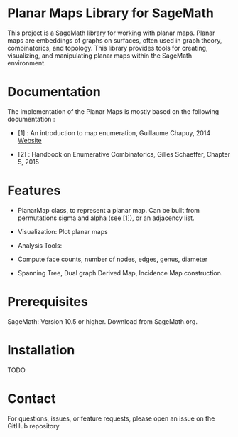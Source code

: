 # Planar Maps Library for SageMath

This project is a SageMath library for working with planar maps. Planar maps are embeddings of graphs on surfaces, often used in graph theory, combinatorics, and topology. This library provides tools for creating, visualizing, and manipulating planar maps within the SageMath environment.

# Documentation 

The implementation of the Planar Maps is mostly based on the following documentation :

- [1] : An introduction to map enumeration, Guillaume Chapuy, 2014 [Website](https://www.irif.fr/~chapuy/AEC/coursHagenberg.pdf)

- [2] : Handbook on Enumerative Combinatorics, Gilles Schaeffer, Chapter 5, 2015

# Features

- PlanarMap class, to represent a planar map. Can be built from permutations sigma and alpha (see [1]), or an adjacency list.

- Visualization: Plot planar maps

- Analysis Tools:

- Compute face counts, number of nodes, edges, genus, diameter 

- Spanning Tree, Dual graph Derived Map, Incidence Map construction.

# Prerequisites

SageMath: Version 10.5 or higher. Download from SageMath.org.

# Installation

TODO 

# Contact

For questions, issues, or feature requests, please open an issue on the GitHub repository